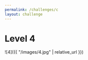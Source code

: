 ```yaml
---
permalink: /challenges/c
layout: challenge
---
```


# Level 4

![4]({{ "/images/4.jpg" | relative_url }})

